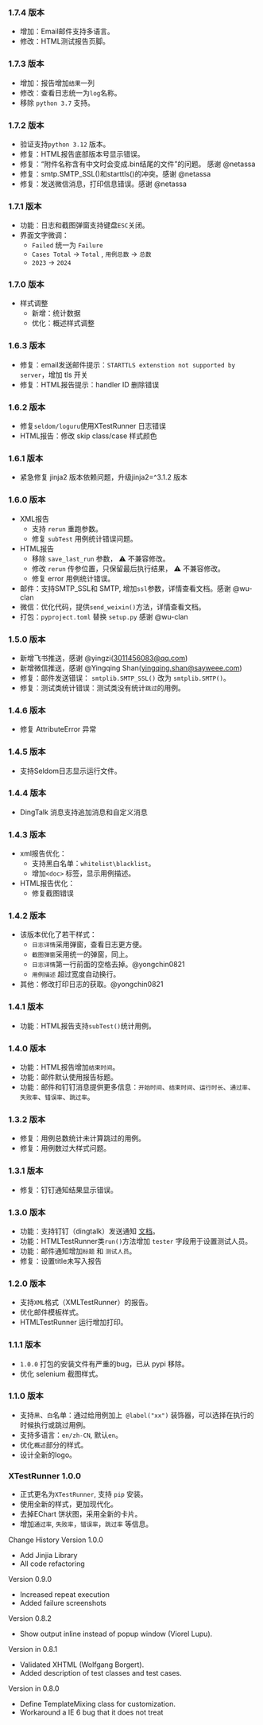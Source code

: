 ### 1.7.4 版本

* 增加：Email邮件支持多语言。
* 修改：HTML测试报告页脚。

### 1.7.3 版本

* 增加：报告增加`结果`一列
* 修改：查看日志统一为`log`名称。
* 移除 `python 3.7` 支持。

### 1.7.2 版本

* 验证支持`python 3.12` 版本。
* 修复：HTML报告底部版本号显示错误。
* 修复：“附件名称含有中文时会变成.bin结尾的文件”的问题。 感谢 @netassa
* 修复：smtp.SMTP_SSL()和starttls()的冲突。感谢 @netassa
* 修复：发送微信消息，打印信息错误。感谢 @netassa

### 1.7.1 版本

* 功能：日志和截图弹窗支持键盘`ESC`关闭。
* 界面文字微调：
    * `Failed` 统一为 `Failure`
    * `Cases Total` -> `Total` , `用例总数` -> `总数`
    * `2023` -> `2024`

### 1.7.0 版本

* 样式调整
    * 新增：统计数据
    * 优化：概述样式调整

### 1.6.3 版本

* 修复：email发送邮件提示：`STARTTLS extenstion not supported by server`，增加 tls 开关
* 修复：HTML报告提示：handler ID 删除错误

### 1.6.2 版本

* 修复`seldom/loguru`使用XTestRunner 日志错误
* HTML报告：修改 skip class/case 样式颜色

### 1.6.1 版本

* 紧急修复 jinja2 版本依赖问题，升级jinja2=^3.1.2 版本

### 1.6.0 版本

* XML报告
    * 支持 `rerun` 重跑参数。
    * 修复 `subTest` 用例统计错误问题。
* HTML报告
    * 移除 `save_last_run` 参数， ⚠️ 不兼容修改。
    * 修改 `rerun` 传参位置，只保留最后执行结果， ⚠️ 不兼容修改。
    * 修复 error 用例统计错误。
* 邮件：支持SMTP_SSL和 SMTP, 增加`ssl`参数，详情查看文档。感谢 @wu-clan
* 微信：优化代码，提供`send_weixin()`方法，详情查看文档。
* 打包：`pyproject.toml` 替换 `setup.py` 感谢 @wu-clan

### 1.5.0 版本

* 新增飞书推送，感谢 @yingzi(3011456083@qq.com)
* 新增微信推送，感谢 @Yingqing Shan(yingqing.shan@sayweee.com)
* 修复：邮件发送错误： `smtplib.SMTP_SSL()` 改为 `smtplib.SMTP()`。
* 修复：测试类统计错误：测试类没有统计`跳过`的用例。

### 1.4.6 版本

* 修复 AttributeError 异常

### 1.4.5 版本

* 支持Seldom日志显示运行文件。

### 1.4.4 版本

* DingTalk 消息支持追加消息和自定义消息

### 1.4.3 版本

* xml报告优化：
    * 支持黑白名单：`whitelist\blacklist`。
    * 增加`<doc>` 标签，显示用例描述。
* HTML报告优化：
    * 修复截图错误

### 1.4.2 版本

* 该版本优化了若干样式：
    * `日志详情`采用弹窗，查看日志更方便。
    * `截图弹窗`采用统一的弹窗，同上。
    * `日志详情`第一行前面的空格去掉。@yongchin0821
    * `用例描述` 超过宽度自动换行。
* 其他：修改打印日志的获取。@yongchin0821

### 1.4.1 版本

* 功能：HTML报告支持`subTest()`统计用例。

### 1.4.0 版本

* 功能：HTML报告增加`结束时间`。
* 功能：邮件默认使用报告标题。
* 功能：邮件和钉钉消息提供更多信息：`开始时间`、`结束时间`、`运行时长`、`通过率`、`失败率`、`错误率`、`跳过率`。

### 1.3.2 版本

* 修复：用例总数统计未计算跳过的用例。
* 修复：用例数过大样式问题。

### 1.3.1 版本

* 修复：钉钉通知结果显示错误。

### 1.3.0 版本

* 功能：支持钉钉（dingtalk）发送通知 [文档](./docs/send_notice.md)。
* 功能：HTMLTestRunner类`run()`方法增加 `tester` 字段用于设置测试人员。
* 功能：邮件通知增加`标题` 和 `测试人员`。
* 修复：设置title未写入报告

### 1.2.0 版本

* 支持`XML`格式（XMLTestRunner）的报告。
* 优化邮件模板样式。
* HTMLTestRunner 运行增加打印。

### 1.1.1 版本

* `1.0.0` 打包的安装文件有严重的bug，已从 pypi 移除。
* 优化 selenium 截图样式。

### 1.1.0 版本

* 支持`黑`、`白`名单：通过给用例加上` @label("xx")` 装饰器，可以选择在执行的时候执行或跳过用例。
* 支持多语言：`en/zh-CN`, 默认`en`。
* 优化`概述`部分的样式。
* 设计全新的logo。

### XTestRunner 1.0.0

* 正式更名为`XTestRunner`, 支持 `pip` 安装。
* 使用全新的样式，更加现代化。
* 去掉EChart 饼状图，采用全新的卡片。
* 增加`通过率`, `失败率`，`错误率`，`跳过率` 等信息。

Change History
Version 1.0.0

* Add Jinjia Library
* All code refactoring

Version 0.9.0

* Increased repeat execution
* Added failure screenshots

Version 0.8.2

* Show output inline instead of popup window (Viorel Lupu).

Version in 0.8.1

* Validated XHTML (Wolfgang Borgert).
* Added description of test classes and test cases.

Version in 0.8.0

* Define TemplateMixing class for customization.
* Workaround a IE 6 bug that it does not treat <script> block as CDATA.

Version in 0.7.1

* Back port to Python 2.3 (Frank Horowitz).
* Fix missing scroll bars in detail log (Podi).